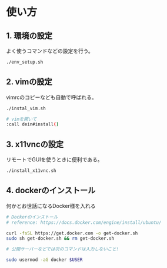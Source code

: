 # 使い方

## 1. 環境の設定

よく使うコマンドなどの設定を行う。

```bash
./env_setup.sh
```

## 2. vimの設定

vimrcのコピーなども自動で呼ばれる。

```bash
./instal_vim.sh

# vimを開いて
:call dein#install()
```

## 3. x11vncの設定

リモートでGUIを使うときに便利である。

```bash
./install_x11vnc.sh
```

## 4. dockerのインストール

何かとお世話になるDocker様を入れる

```bash
# Dockerのインストール
# reference: https://docs.docker.com/engine/install/ubuntu/

curl -fsSL https://get.docker.com -o get-docker.sh
sudo sh get-docker.sh && rm get-docker.sh

# 公開サーバーなどでは次のコマンドは入力しないこと!

sudo usermod -aG docker $USER
```